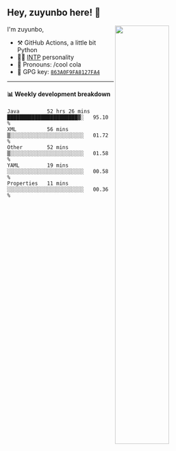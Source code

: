 

## Hey, zuyunbo here! :wave: 
[<img align="right" width="50%" src="https://github-readme-stats.vercel.app/api?username=zuyunbo&theme=dark&show_icons=true">](https://metrics.lecoq.io/ouuan?template=classic)

I'm zuyunbo,

-   :hammer_and_pick: GitHub Actions, a little bit Python
-   :man_scientist: [INTP](https://www.16personalities.com/profiles/3302586f07ca3) personality
-   :man: Pronouns: /cool cola
-   :key: GPG key: [`863A0F9FA8127FA4`](https://github.com/zuyunbo.gpg)

---

#### :bar_chart: Weekly development breakdown
<!--START_SECTION:waka-->
```text
Java         52 hrs 26 mins  ███████████████████████▓░   95.10 % 
XML          56 mins         ▒░░░░░░░░░░░░░░░░░░░░░░░░   01.72 % 
Other        52 mins         ▒░░░░░░░░░░░░░░░░░░░░░░░░   01.58 % 
YAML         19 mins         ░░░░░░░░░░░░░░░░░░░░░░░░░   00.58 % 
Properties   11 mins         ░░░░░░░░░░░░░░░░░░░░░░░░░   00.36 % 
```
<!--END_SECTION:waka-->

